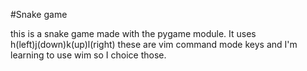 #Snake game

this is a snake game made with the pygame module. It uses h(left)j(down)k(up)l(right) these are vim command mode keys and I'm learning to use wim so I choice those.